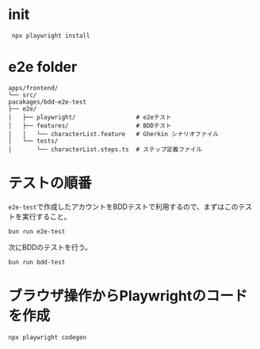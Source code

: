 # init

```
 npx playwright install  
```

# e2e folder

```
apps/frontend/
└── src/
pacakages/bdd-e2e-test
├── e2e/
│   ├── playwright/                 # e2eテスト
│   ├── features/                   # BDDテスト
│   │   └── characterList.feature   # Gherkin シナリオファイル
│   └── tests/
│       └── characterList.steps.ts  # ステップ定義ファイル
```

# テストの順番

`e2e-test`で作成したアカウントをBDDテストで利用するので、まずはこのテストを実行すること。

```
bun run e2e-test
```

次にBDDのテストを行う。

```
bun run bdd-test
```

# ブラウザ操作からPlaywrightのコードを作成

```
npx playwright codegen
```
